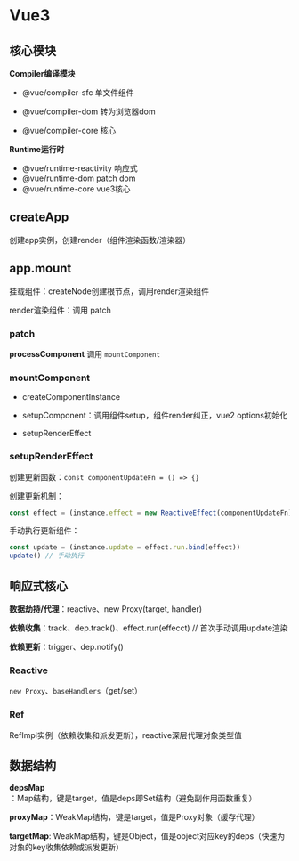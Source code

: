# Vue3

## 核心模块

**Compiler编译模块**

- @vue/compiler-sfc 单文件组件

- @vue/compiler-dom 转为浏览器dom

- @vue/compiler-core 核心

**Runtime运行时**

- @vue/runtime-reactivity 响应式
- @vue/runtime-dom patch dom
- @vue/runtime-core vue3核心

## createApp

创建app实例，创建render（组件渲染函数/渲染器）

## app.mount

挂载组件：createNode创建根节点，调用render渲染组件

render渲染组件：调用 patch

### patch

**processComponent** 调用 `mountComponent`

### mountComponent

- createComponentInstance

- setupComponent：调用组件setup，组件render纠正，vue2 options初始化

- setupRenderEffect

### setupRenderEffect

创建更新函数：`const componentUpdateFn = () => {}`

创建更新机制：

```ts
const effect = (instance.effect = new ReactiveEffect(componentUpdateFn))
```

手动执行更新组件：

```ts
const update = (instance.update = effect.run.bind(effect))
update() // 手动执行
```

## 响应式核心

**数据劫持/代理**：reactive、new Proxy(target, handler)

**依赖收集**：track、dep.track()、effect.run(effecct) // 首次手动调用update渲染 

**依赖更新**：trigger、dep.notify()

### Reactive

`new Proxy`、`baseHandlers`（get/set）

### Ref

RefImpl实例（依赖收集和派发更新），reactive深层代理对象类型值

## 数据结构

**depsMap**：Map结构，键是target，值是deps即Set结构（避免副作用函数重复）

**proxyMap**：WeakMap结构，键是target，值是Proxy对象（缓存代理）

**targetMap**: WeakMap结构，键是Object，值是object对应key的deps（快速为对象的key收集依赖或派发更新）
